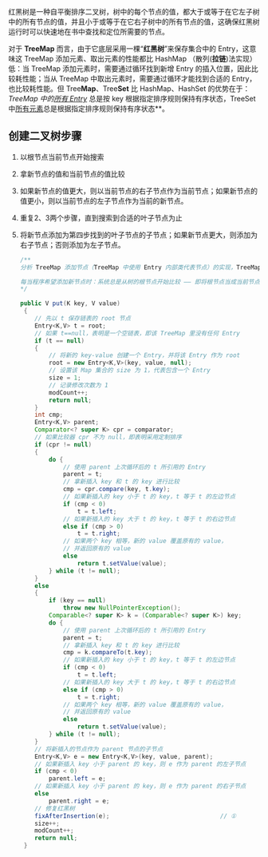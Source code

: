 红黑树是一种自平衡排序二叉树，树中的每个节点的值，都大于或等于在它左子树中的所有节点的值，并且小于或等于在它右子树中的所有节点的值，这确保红黑树运行时可以快速地在书中查找和定位所需要的节点。

对于 **TreeMap** 而言，由于它底层采用一棵“**红黑树**”来保存集合中的 Entry，这意味这 TreeMap 添加元素、取出元素的性能都比 HashMap （散列(**拉链**)法实现）低：当 TreeMap 添加元素时，需要通过循环找到新增 Entry 的插入位置，因此比较耗性能；当从 TreeMap 中取出元素时，需要通过循环才能找到合适的 Entry，也比较耗性能。但 Tree**Map**、Tree**Set** 比 HashMap、HashSet 的优势在于：**TreeMap 中的*<u>所有 Entry</u>* 总是按 key 根据指定排序规则保持有序状态，TreeSet 中<u>所有元素</u>总是根据指定排序规则保持有序状态**。

## 创建二叉树步骤

1. 以根节点当前节点开始搜索

2. 拿新节点的值和当前节点的值比较

3. 如果新节点的值更大，则以当前节点的右子节点作为当前节点；如果新节点的值更小，则以当前节点的左子节点作为当前的新节点。

4. 重复2、3两个步骤，直到搜索到合适的叶子节点为止

5. 将新节点添加为第四步找到的叶子节点的子节点；如果新节点更大，则添加为右子节点；否则添加为左子节点。

   ~~~java
   /**
   分析 TreeMap 添加节点（TreeMap 中使用 Entry 内部类代表节点）的实现，TreeMap 集合的 put(K key, V value) 方法实现了将 Entry 放入排序二叉树中，下面是该方法的源代码：
   
   每当程序希望添加新节点时：系统总是从树的根节点开始比较 —— 即将根节点当成当前节点，如果新增节点大于当前节点、并且当前节点的右子节点存在，则以右子节点作为当前节点；如果新增节点小于当前节点、并且当前节点的左子节点存在，则以左子节点作为当前节点；如果新增节点等于当前节点，则用新增节点覆盖当前节点，并结束循环 —— 直到找到某个节点的左、右子节点不存在，将新节点添加该节点的子节点 —— 如果新节点比该节点大，则添加为右子节点；如果新节点比该节点小，则添加为左子节点
   */
   
   public V put(K key, V value) 
    { 
       // 先以 t 保存链表的 root 节点
       Entry<K,V> t = root; 
       // 如果 t==null，表明是一个空链表，即该 TreeMap 里没有任何 Entry 
       if (t == null) 
       { 
           // 将新的 key-value 创建一个 Entry，并将该 Entry 作为 root 
           root = new Entry<K,V>(key, value, null); 
           // 设置该 Map 集合的 size 为 1，代表包含一个 Entry 
           size = 1; 
           // 记录修改次数为 1 
           modCount++; 
           return null; 
       } 
       int cmp; 
       Entry<K,V> parent; 
       Comparator<? super K> cpr = comparator; 
       // 如果比较器 cpr 不为 null，即表明采用定制排序
       if (cpr != null) 
       { 
           do { 
               // 使用 parent 上次循环后的 t 所引用的 Entry 
               parent = t; 
               // 拿新插入 key 和 t 的 key 进行比较
               cmp = cpr.compare(key, t.key); 
               // 如果新插入的 key 小于 t 的 key，t 等于 t 的左边节点
               if (cmp < 0) 
                   t = t.left; 
               // 如果新插入的 key 大于 t 的 key，t 等于 t 的右边节点
               else if (cmp > 0) 
                   t = t.right; 
               // 如果两个 key 相等，新的 value 覆盖原有的 value，
               // 并返回原有的 value 
               else 
                   return t.setValue(value); 
           } while (t != null); 
       } 
       else 
       { 
           if (key == null) 
               throw new NullPointerException(); 
           Comparable<? super K> k = (Comparable<? super K>) key; 
           do { 
               // 使用 parent 上次循环后的 t 所引用的 Entry 
               parent = t; 
               // 拿新插入 key 和 t 的 key 进行比较
               cmp = k.compareTo(t.key); 
               // 如果新插入的 key 小于 t 的 key，t 等于 t 的左边节点
               if (cmp < 0) 
                   t = t.left; 
               // 如果新插入的 key 大于 t 的 key，t 等于 t 的右边节点
               else if (cmp > 0) 
                   t = t.right; 
               // 如果两个 key 相等，新的 value 覆盖原有的 value，
               // 并返回原有的 value 
               else 
                   return t.setValue(value); 
           } while (t != null); 
       } 
       // 将新插入的节点作为 parent 节点的子节点
       Entry<K,V> e = new Entry<K,V>(key, value, parent); 
       // 如果新插入 key 小于 parent 的 key，则 e 作为 parent 的左子节点
       if (cmp < 0) 
           parent.left = e; 
       // 如果新插入 key 小于 parent 的 key，则 e 作为 parent 的右子节点
       else 
           parent.right = e; 
       // 修复红黑树
       fixAfterInsertion(e);                               // ①
       size++; 
       modCount++; 
       return null; 
    }
   ~~~

   

